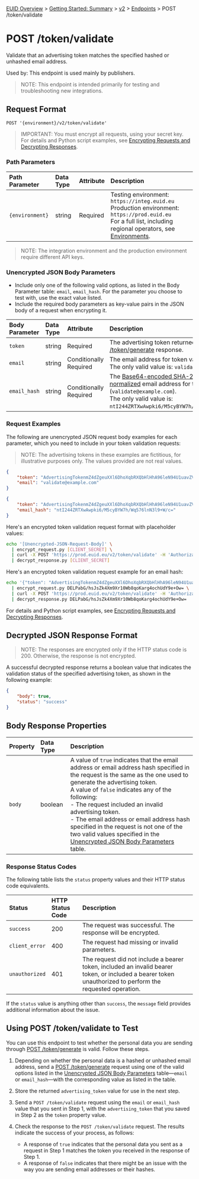 [EUID Overview](../../../README.md) > [Getting Started: Summary](../getting-started/gs-summary.md) > [v2](../summary-doc-v2.md) > [Endpoints](summary-endpoints.md) > POST /token/validate

# POST /token/validate
Validate that an advertising token matches the specified hashed or unhashed email address. 

Used by: This endpoint is used mainly by publishers.

>NOTE: This endpoint is intended primarily for testing and troubleshooting new integrations.

## Request Format 

`POST '{environment}/v2/token/validate'`

>IMPORTANT: You must encrypt all requests, using your secret key. For details and Python script examples, see [Encrypting Requests and Decrypting Responses](../getting-started/gs-encryption-decryption.md).


### Path Parameters

| Path Parameter | Data Type | Attribute | Description |
| :--- | :--- | :--- | :--- |
| `{environment}` | string | Required | Testing environment: `https://integ.euid.eu`<br/>Production environment: `https://prod.euid.eu`<br/>For a full list, including regional operators, see [Environments](../getting-started/gs-environments.md). |

>NOTE: The integration environment and the production environment require different API keys.

### Unencrypted JSON Body Parameters

- Include only one of the following valid options, as listed in the Body Parameter table: `email`, `email_hash`. For the parameter you choose to test with, use the exact value listed. 
- Include the required body parameters as key-value pairs in the JSON body of a request when encrypting it.

| Body Parameter | Data Type | Attribute | Description |
| :--- | :--- | :--- | :--- |
| `token` | string | Required | The advertising token returned by the [POST /token/generate](post-token-generate.md) response. |
| `email` | string | Conditionally Required | The email address for token validation.<br/>The only valid value is: `validate@example.com`. |
| `email_hash` | string | Conditionally Required | The [Base64-encoded SHA-256](../getting-started/gs-normalization-encoding.md#email-address-hash-encoding) hash of a [normalized](../getting-started/gs-normalization-encoding.md#email-address-normalization) email address for token validation (`validate@example.com`).<br/>The only valid value is: `ntI244ZRTXwAwpki6/M5cyBYW7h/Wq576lnN3l9+W/c=`. |

### Request Examples

The following are unencrypted JSON request body examples for each parameter, which you need to include in your token validation requests:

>NOTE: The advertising tokens in these examples are fictitious, for illustrative purposes only. The values provided are not real values.

```json
{
    "token": "AdvertisingTokenmZ4dZgeuXXl6DhoXqbRXQbHlHhA96leN94U1uavZVspwKXlfWETZ3b%2FbesPFFvJxNLLySg4QEYHUAiyUrNncgnm7ppu0mi6wU2CW6hssiuEkKfstbo9XWgRUbWNTM%2BewMzXXM8G9j8Q%3D",
    "email": "validate@example.com"
}
```
```json
{
    "token": "AdvertisingTokenmZ4dZgeuXXl6DhoXqbRXQbHlHhA96leN94U1uavZVspwKXlfWETZ3b%2FbesPFFvJxNLLySg4QEYHUAiyUrNncgnm7ppu0mi6wU2CW6hssiuEkKfstbo9XWgRUbWNTM%2BewMzXXM8G9j8Q%3D",
    "email_hash": "ntI244ZRTXwAwpki6/M5cyBYW7h/Wq576lnN3l9+W/c="
}
```

Here's an encrypted token validation request format with placeholder values:

```sh
echo '[Unencrypted-JSON-Request-Body]' \
  | encrypt_request.py [CLIENT_SECRET] \
  | curl -X POST 'https://prod.euid.eu/v2/token/validate' -H 'Authorization: Bearer [CLIENT_API_KEY]' -d @- \
  | decrypt_response.py [CLIENT_SECRET]
```

Here's an encrypted token validation request example for an email hash:

```sh
echo '{"token": "AdvertisingTokenmZ4dZgeuXXl6DhoXqbRXQbHlHhA96leN94U1uavZVspwKXlfWETZ3b%2FbesPFFvJxNLLySg4QEYHUAiyUrNncgnm7ppu0mi6wU2CW6hssiuEkKfstbo9XWgRUbWNTM%2BewMzXXM8G9j8Q%3D", "email_hash": "tMmiiTI7IaAcPpQPFQ65uMVCWH8av9jw4cwf/F5HVRQ="}' \
  | encrypt_request.py DELPabG/hsJsZk4Xm9Xr10Wb8qoKarg4ochUdY9e+Ow= \
  | curl -X POST 'https://prod.euid.eu/v2/token/validate' -H 'Authorization: Bearer YourTokenBV3tua4BXNw+HVUFpxLlGy8nWN6mtgMlIk=' -d @- \
  | decrypt_response.py DELPabG/hsJsZk4Xm9Xr10Wb8qoKarg4ochUdY9e+Ow= 
```

For details and Python script examples, see [Encrypting Requests and Decrypting Responses](../getting-started/gs-encryption-decryption.md).

## Decrypted JSON Response Format

>NOTE: The responses are encrypted only if the HTTP status code is 200. Otherwise, the response is not encrypted.

A successful decrypted response returns a boolean value that indicates the validation status of the specified advertising token, as shown in the following example:

```json
{
    "body": true,
    "status": "success"
}
```

## Body Response Properties

| Property | Data Type | Description |
| :--- | :--- | :--- |
| `body` | boolean | A value of `true` indicates that the email address or email address hash specified in the request is the same as the one used to generate the advertising token.<br/>A value of `false` indicates any of the following:<br/>- The request included an invalid advertising token.<br/>- The email address or email address hash specified in the request is not one of the two valid values specified in the [Unencrypted JSON Body Parameters](#unencrypted-json-body-parameters) table. |

### Response Status Codes

The following table lists the `status` property values and their HTTP status code equivalents.

| Status | HTTP Status Code | Description |
| :--- | :--- | :--- |
| `success` | 200 | The request was successful. The response will be encrypted. |
| `client_error` | 400 | The request had missing or invalid parameters.|
| `unauthorized` | 401 | The request did not include a bearer token, included an invalid bearer token, or included a bearer token unauthorized to perform the requested operation. |

If the `status` value is anything other than `success`, the `message` field provides additional information about the issue.

## Using POST /token/validate to Test

You can use this endpoint to test whether the personal data you are sending through [POST /token/generate](../endpoints/post-token-generate.md) is valid. Follow these steps.

1. Depending on whether the personal data is a hashed or unhashed email address, send a [POST /token/generate](../endpoints/post-token-generate.md) request using one of the valid options listed in the [Unencrypted JSON Body Parameters](#unencrypted-json-body-parameters) table&#8212;`email` or `email_hash`&#8212;with the corresponding value as listed in the table.

2. Store the returned `advertising_token` value for use in the next step.
3. Send a `POST /token/validate` request using the `email` or `email_hash` value that you sent in Step 1, with the `advertising_token` that you saved in Step 2 as the `token` property value. 
4. Check the response to the `POST /token/validate` request. The results indicate the success of your process, as follows: 
    - A response of `true` indicates that the personal data you sent as a request in Step 1 matches the token you received in the response of Step 1. 
    - A response of `false` indicates that there might be an issue with the way you are sending email addresses or their hashes.
